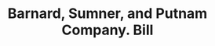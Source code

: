 ---
doi: 10.7916/D8QZ3P12
date_other: '1900'
date_other_textual: 1900-1909
form: printed ephemera
genre:
- Invoices
name:
- Barnard, Sumner, and Putnam Company
object_in_context_url: https://biggert.cul.columbia.edu/items/view/ave_biggert_00519
subject_hierarchical_geographic:
- Worcester, Massachusetts, United States
subject_name:
- Barnard, Sumner, and Putnam Company
title: Barnard, Sumner, and Putnam Company. Bill
sort_title: Barnard, Sumner, and Putnam Company. Bill
call_number: ave_biggert_00519
coordinates:
- 42.266666666666666,-71.8
pid: ave_biggert_00519
identifiers: ave_biggert_00519
thumbnail: https://derivativo-3.library.columbia.edu/iiif/2/ldpd:343742/full/!256,256/0/native.jpg
permalink: /biggert/ave_biggert_00519/
layout: iiif-image-page
---